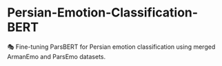# Persian-Emotion-Classification-BERT
🎭 Fine-tuning ParsBERT for Persian emotion classification using merged ArmanEmo and ParsEmo datasets.
